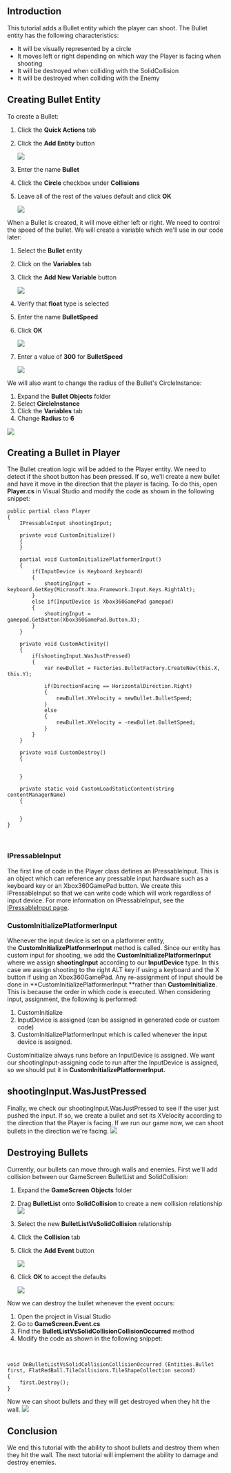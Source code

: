 ## Introduction

This tutorial adds a Bullet entity which the player can shoot. The Bullet entity has the following characteristics:

-   It will be visually represented by a circle
-   It moves left or right depending on which way the Player is facing when shooting
-   It will be destroyed when colliding with the SolidCollision
-   It will be destroyed when colliding with the Enemy

## Creating Bullet Entity

To create a Bullet:

1.  Click the **Quick Actions** tab

2.  Click the **Add Entity** button

    ![](/media/2021-04-img_607e1fd7e03e3.png)

3.  Enter the name **Bullet**

4.  Click the **Circle** checkbox under **Collisions**

5.  Leave all of the rest of the values default and click ****OK****

    ![](/media/2021-04-img_607e20336ee94.png)

When a Bullet is created, it will move either left or right. We need to control the speed of the bullet. We will create a variable which we'll use in our code later:

1.  Select the **Bullet** entity

2.  Click on the **Variables** tab

3.  Click the **Add New Variable** button

    ![](/media/2021-04-img_607e2221603ae.png)

4.  Verify that **float** type is selected

5.  Enter the name **BulletSpeed**

6.  Click ****OK****

    ![](/media/2021-04-img_607e22630ea62.png)

7.  Enter a value of **300** for **BulletSpeed**

    ![](/media/2021-04-img_607e229ab79a5.png)

We will also want to change the radius of the Bullet's CircleInstance:

1.  Expand the **Bullet Objects** folder
2.  Select **CircleInstance**
3.  Click the **Variables** tab
4.  Change **Radius** to **6**

![](/media/2021-04-img_607e2fd8d283a.png)

## Creating a Bullet in Player

The Bullet creation logic will be added to the Player entity. We need to detect if the shoot button has been pressed. If so, we'll create a new bullet and have it move in the direction that the player is facing. To do this, open **Player.cs** in Visual Studio and modify the code as shown in the following snippet:

    public partial class Player
    {
        IPressableInput shootingInput;

        private void CustomInitialize()
        {
        }

        partial void CustomInitializePlatformerInput()
        {
            if(InputDevice is Keyboard keyboard)
            {
                shootingInput = keyboard.GetKey(Microsoft.Xna.Framework.Input.Keys.RightAlt);
            }
            else if(InputDevice is Xbox360GamePad gamepad)
            {
                shootingInput = gamepad.GetButton(Xbox360GamePad.Button.X);
            }
        }

        private void CustomActivity()
        {
            if(shootingInput.WasJustPressed)
            {
                var newBullet = Factories.BulletFactory.CreateNew(this.X, this.Y);

                if(DirectionFacing == HorizontalDirection.Right)
                {
                    newBullet.XVelocity = newBullet.BulletSpeed;
                }
                else
                {
                    newBullet.XVelocity = -newBullet.BulletSpeed;
                }
            }
        }

        private void CustomDestroy()
        {


        }

        private static void CustomLoadStaticContent(string contentManagerName)
        {


        }
    }

 

### IPressableInput

The first line of code in the Player class defines an IPressableInput. This is an object which can reference any pressable input hardware such as a keyboard key or an Xbox360GamePad button. We create this IPressableInput so that we can write code which will work regardless of input device. For more information on IPressableInput, see the [IPressableInput page](/documentation/api/flatredball/flatredball-input/flatredball-input-ipressableinput.md).

### CustomInitializePlatformerInput

Whenever the input device is set on a platformer entity, the **CustomInitializePlatformerInput** method is called. Since our entity has custom input for shooting, we add the **CustomInitializePlatformerInput** where we assign **shootingInput** according to our **InputDevice** type. In this case we assign shooting to the right ALT key if using a keyboard and the X button if using an Xbox360GamePad. Any re-assignment of input should be done in **CustomInitializePlatformerInput **rather than **CustomInitialize**. This is because the order in which code is executed. When considering input, assignment, the following is performed:

1.  CustomInitialize
2.  InputDevice is assigned (can be assigned in generated code or custom code)
3.  CustomInitializePlatformerInput which is called whenever the input device is assigned.

CustomInitialize always runs before an InputDevice is assigned. We want our shootingInput-assigning code to run after the InputDevice is assigned, so we should put it in **CustomInitializePlatformerInput.**

## shootingInput.WasJustPressed

Finally, we check our shootingInput.WasJustPressed to see if the user just pushed the input. If so, we create a bullet and set its XVelocity according to the direction that the Player is facing. If we run our game now, we can shoot bullets in the direction we're facing. [![](/wp-content/uploads/2021/04/2021_April_19_204105.gif)](/wp-content/uploads/2021/04/2021_April_19_204105.gif)

## Destroying Bullets

Currently, our bullets can move through walls and enemies. First we'll add collision between our GameScreen BulletList and SolidCollision:

1.  Expand the **GameScreen** **Objects** folder

2.  Drag **BulletList** onto **SolidCollision** to create a new collision relationship [![](/wp-content/uploads/2021/04/2021_April_19_202908.gif)](/wp-content/uploads/2021/04/2021_April_19_202908.gif)

3.  Select the new **BulletListVsSolidCollision** relationship

4.  Click the **Collision** tab

5.  Click the **Add Event** button

    ![](/media/2021-04-img_607e3811765b5.png)

6.  Click **OK** to accept the defaults

    ![](/media/2021-04-img_607e38d7b39ff.png)

Now we can destroy the bullet whenever the event occurs:

1.  Open the project in Visual Studio
2.  Go to **GameScreen.Event.cs**
3.  Find the **BulletListVsSolidCollisionCollisionOccurred** method
4.  Modify the code as shown in the following snippet:

&nbsp;

    void OnBulletListVsSolidCollisionCollisionOccurred (Entities.Bullet first, FlatRedBall.TileCollisions.TileShapeCollection second)
    {
        first.Destroy();    
    }

Now we can shoot bullets and they will get destroyed when they hit the wall. [![](/wp-content/uploads/2021/04/2021_April_19_202018-1.gif)](/wp-content/uploads/2021/04/2021_April_19_202018-1.gif)  

## Conclusion

We end this tutorial with the ability to shoot bullets and destroy them when they hit the wall. The next tutorial will implement the ability to damage and destroy enemies.
